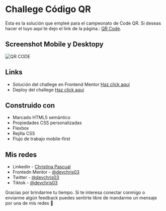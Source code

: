 # Challege Código QR 
Esta es la solución que empleé para el campeonato de Code QR. Si deseas hacer el tuyo aquí te dejo el link de la página.: [QR Code](https://www.frontendmentor.io/challenges/qr-code-component-iux_sIO_H).

## Screenshot Mobile y Desktopy
![QR CODE](https://github.com/user-attachments/assets/4de1c2dd-9043-453d-ad11-09617a95a743)

## Links
* Solución del challege en Frontend Mentor [Haz click aquí](https://www.frontendmentor.io/solutions/solution-with-flex-for-qr-code-1ZXkH725ae)
* Deploy del challege [Haz click aquí](https://devchris03.github.io/qr-code/)

## Construido con
- Marcado HTML5 semántico
- Propiedades CSS personalizadas
- Flexbox
- Rejilla CSS
- Flujo de trabajo mobile-first

## Mis redes
- Linkedin - [Christina Pascual](https://www.linkedin.com/in/christina-pascual/)
- Frontedn Mentor - [@devchris03](https://www.frontendmentor.io/profile/devchris03)
- Twitter - [@devchris03](https://x.com/devchris03)
- Tiktok - [@devchris03](https://www.tiktok.com/@devchris03)

Gracias por brindarme tu tiempo. Si te interesa conectar conmigo o enviarme algún feedback puedes sentirte libre de mandarme un mensaje por una de mis redes 🌟 
 
